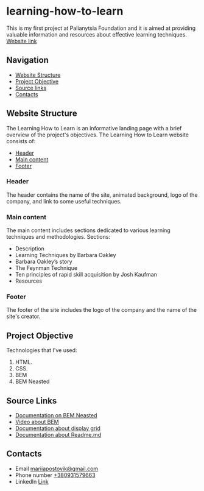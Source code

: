 # learning-how-to-learn
This is my first project at Palianytsia Foundation and it is aimed at providing valuable information and resources about effective learning techniques.  
[Website link](https://marpostovik.github.io/learning-how-to-learn/)
## Navigation
* [Website Structure](https://github.com/MarPostovik/learning-how-to-learn/#website-structure)
* [Project Objective](https://github.com/MarPostovik/learning-how-to-learn/#project-objective)
* [Source links](https://github.com/MarPostovik/learning-how-to-learn/#source-links)
* [Contacts](https://github.com/MarPostovik/learning-how-to-learn/#contacts)
## Website Structure
The Learning How to Learn is an informative landing page with a brief overview of the project's objectives.
The Learning How to Learn website consists of:  
* [Header](https://github.com/MarPostovik/learning-how-to-learn/#header)
* [Main content](https://github.com/MarPostovik/learning-how-to-learn/#main-content)
* [Footer](https://github.com/MarPostovik/learning-how-to-learn/#footer)
### Header 
The header contains the name of the site, animated background, logo of the company, and link to some useful techniques.
### Main content
The main content includes sections dedicated to various learning techniques and methodologies.
Sections: 
* Description
* Learning Techniques by Barbara Oakley
* Barbara Oakley’s story
* The Feynman Technique
* Ten principles of rapid skill acquisition by Josh Kaufman    
* Resources
### Footer
The footer of the site includes the logo of the company and the name of the site's creator.
## Project Objective    
Technologies that I've used:  
1. HTML.
2. CSS.
3. BEM
4. BEM Neasted
## Source Links
* [Documentation on BEM Neasted](https://palianytsia.notion.site/BEM-Nested-2634c3270a6c49adb685c4b863539db4)
* [Video about BEM](https://youtu.be/HihYQVuH64U?si=5-YusNUL0OznbDSQ)
* [Documentation about display grid](https://developer.mozilla.org/ru/docs/Web/CSS/CSS_grid_layout/Basic_concepts_of_grid_layout)
* [Documentation about Readme.md](https://palianytsia.notion.site/README-md-ad133da59b894e7cb4dc4cbc711933f5)
## Contacts
* Email [mariiapostovik@gmail.com](mailto:mariiapostovik@gmail.com)
* Phone number [+380931579663](+380931579663)
* LinkedIn [Link](https://www.linkedin.com/in/mariia-postovik-977aaa2a0/)
